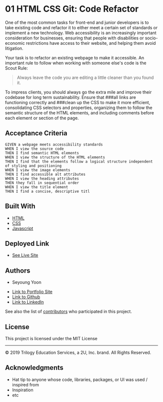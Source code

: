 # 01 HTML CSS Git: Code Refactor

One of the most common tasks for front-end and junior developers is to take existing code and refactor it to either meet a certain set of standards or implement a new technology. Web accessibility is an increasingly important consideration for businesses, ensuring that people with disabilities or socio-economic restrictions have access to their website, and helping them avoid litigation.

Your task is to refactor an existing webpage to make it accessible. An important rule to follow when working with someone else's code is the Scout Rule:

> Always leave the code you are editing a little cleaner than you found it.

To impress clients, you should always go the extra mile and improve their codebase for long term sustainability. Ensure that ###all links are functioning correctly and ###clean up the CSS to make it more efficient, consolidating CSS selectors and properties, organizing them to follow the semantic structure of the HTML elements, and including comments before each element or section of the page.

## Acceptance Criteria

```
GIVEN a webpage meets accessibility standards
WHEN I view the source code
THEN I find semantic HTML elements
WHEN I view the structure of the HTML elements
THEN I find that the elements follow a logical structure independent of styling and positioning
WHEN I view the image elements
THEN I find accessible alt attributes
WHEN I view the heading attributes
THEN they fall in sequential order
WHEN I view the title element
THEN I find a concise, descriptive titl

```


## Built With

* [HTML](https://developer.mozilla.org/en-US/docs/Web/HTML)
* [CSS](https://developer.mozilla.org/en-US/docs/Web/CSS)
* [Javascript](https://developer.mozilla.org/en-US/docs/Web/JavaScript)

## Deployed Link

* [See Live Site](https://seyouny.github.io/code-refactor-project/)


## Authors

* Seyoung Yoon

- [Link to Portfolio Site](https://seyouny.github.io/code-refactor-project/)
- [Link to Github](https://github.com/seyouny)
- [Link to LinkedIn](https://www.linkedin.com/in/stacey-yoon-bbaa7413a/)

See also the list of [contributors](https://github.com/your/project/contributors) who participated in this project.

## License

This project is licensed under the MIT License 
- - -
© 2019 Trilogy Education Services, a 2U, Inc. brand. All Rights Reserved.

## Acknowledgments

* Hat tip to anyone whose code, libraries, packages, or UI was used  / inspired from
* Inspiration
* etc
